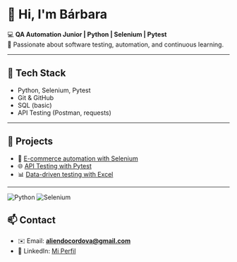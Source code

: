 # 👋 Hi, I'm Bárbara  

💻 **QA Automation Junior | Python | Selenium | Pytest**  
🚀 Passionate about software testing, automation, and continuous learning.  

---

## 🔧 Tech Stack
- Python, Selenium, Pytest  
- Git & GitHub  
- SQL (basic)  
- API Testing (Postman, requests)  

---

## 📂 Projects
- 🛒 [E-commerce automation with Selenium](https://github.com/tu-usuario/selenium-ecommerce-tests)  
- 🌐 [API Testing with Pytest](https://github.com/tu-usuario/api-testing-pytest)  
- 📊 [Data-driven testing with Excel](https://github.com/tu-usuario/data-driven-tests)  

---
![Python](https://img.shields.io/badge/Python-3776AB?style=for-the-badge&logo=python&logoColor=white)
![Selenium](https://img.shields.io/badge/Selenium-43B02A?style=for-the-badge&logo=selenium&logoColor=white)


## 📫 Contact
- ✉️ Email: **aliendocordova@gmail.com**
- 💼 LinkedIn: [Mi Perfil](www.linkedin.com/in/aliendo-barbara)  

